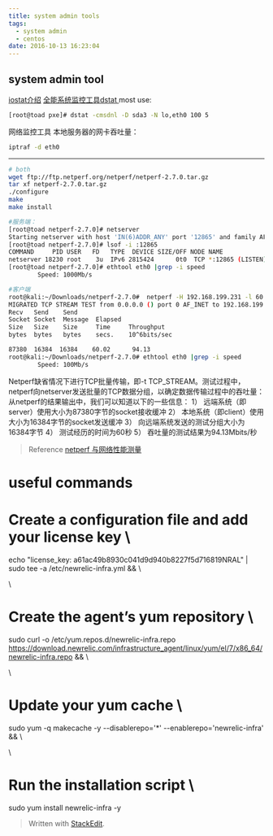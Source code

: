 ```yaml
---
title: system admin tools
tags:
  - system admin
  - centos
date: 2016-10-13 16:23:04
---
```


## system admin tool ##
[iostat介绍](http://blog.chinaunix.net/uid-10915175-id-3246219.html%22iostat%E4%BB%8B%E7%BB%8D%22)
[全能系统监控工具dstat ](http://blog.chinaunix.net/uid-10915175-id-4543091.html)
most use: 
```sh
[root@toad pxe]# dstat -cmsdnl -D sda3 -N lo,eth0 100 5
```
网络监控工具
本地服务器的网卡吞吐量：
```sh
iptraf -d eth0
```

----------
```sh
# both
wget ftp://ftp.netperf.org/netperf/netperf-2.7.0.tar.gz
tar xf netperf-2.7.0.tar.gz
./configure
make
make install

#服务端：
[root@toad netperf-2.7.0]# netserver
Starting netserver with host 'IN(6)ADDR_ANY' port '12865' and family AF_UNSPEC
[root@toad netperf-2.7.0]# lsof -i :12865
COMMAND     PID USER   FD   TYPE  DEVICE SIZE/OFF NODE NAME
netserver 18230 root    3u  IPv6 2815424      0t0  TCP *:12865 (LISTEN)
[root@toad netperf-2.7.0]# ethtool eth0 |grep -i speed
        Speed: 1000Mb/s

#客户端
root@kali:~/Downloads/netperf-2.7.0#  netperf -H 192.168.199.231 -l 60
MIGRATED TCP STREAM TEST from 0.0.0.0 () port 0 AF_INET to 192.168.199.231 () port 0 AF_INET
Recv   Send    Send
Socket Socket  Message  Elapsed
Size   Size    Size     Time     Throughput
bytes  bytes   bytes    secs.    10^6bits/sec

87380  16384  16384    60.02      94.13
root@kali:~/Downloads/netperf-2.7.0# ethtool eth0 |grep -i speed
        Speed: 100Mb/s
```
Netperf缺省情况下进行TCP批量传输，即-t TCP_STREAM。测试过程中，netperf向netserver发送批量的TCP数据分组，以确定数据传输过程中的吞吐量：
 从netperf的结果输出中，我们可以知道以下的一些信息：
1）	远端系统（即server）使用大小为87380字节的socket接收缓冲
2）	本地系统（即client）使用大小为16384字节的socket发送缓冲
3）	向远端系统发送的测试分组大小为16384字节
4）	测试经历的时间为60秒
5）	吞吐量的测试结果为94.13Mbits/秒
> Reference [netperf 与网络性能测量](https://www.ibm.com/developerworks/cn/linux/l-netperf/)


# useful commands
# Create a configuration file and add your license key \

echo "license_key: a61ac49b8930c041d9d940b8227f5d716819NRAL" | sudo tee -a /etc/newrelic-infra.yml && \

\

# Create the agent’s yum repository \

sudo curl -o /etc/yum.repos.d/newrelic-infra.repo https://download.newrelic.com/infrastructure_agent/linux/yum/el/7/x86_64/newrelic-infra.repo && \

\

# Update your yum cache \

sudo yum -q makecache -y --disablerepo='*' --enablerepo='newrelic-infra' && \

\

# Run the installation script \

sudo yum install newrelic-infra -y
> Written with [StackEdit](https://stackedit.io/).
